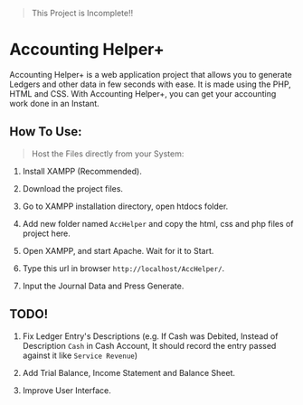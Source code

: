 
> This Project is Incomplete!!

# Accounting Helper+

Accounting Helper+ is a web application project that allows you to generate Ledgers and other data in few seconds with ease. It is made using the PHP, HTML and CSS. With Accounting Helper+, you can get your accounting work done in an Instant.

## How To Use:

> Host the Files directly from your System:

1. Install XAMPP (Recommended).

2. Download the project files.

3. Go to XAMPP installation directory, open htdocs folder.

4. Add new folder named `AccHelper` and copy the html, css and php files of project here.

5. Open XAMPP, and start Apache. Wait for it to Start.

6. Type this url in browser `http://localhost/AccHelper/`.

7. Input the Journal Data and Press Generate.

## TODO!

1. Fix Ledger Entry's Descriptions (e.g. If Cash was Debited, Instead of Description `Cash` in Cash Account, It should record the entry passed against it like `Service Revenue`) 

2. Add Trial Balance, Income Statement and Balance Sheet.

3. Improve User Interface.

<!-- ## Preview -->
<!-- ![Preview](https://user-images.githubusercontent.com/93572817/234247864-c8ead584-cee1-43bf-a904-09f5be53e26d.png) -->

<!-- ## Conclusion

ScreenRecorder Lite is a simple yet powerful screen recording tool that can be used to record your screen in real-time. It is easy to use and requires only a few libraries to be installed. With ScreenRecorder Lite, you can create video tutorials, record gameplay, and much more. -->
